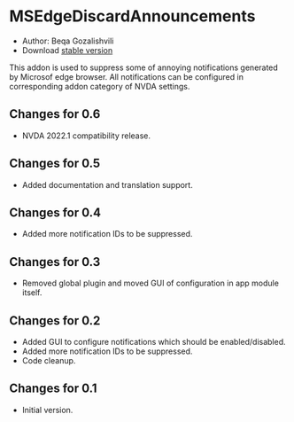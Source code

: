 # MSEdgeDiscardAnnouncements #

* Author: Beqa Gozalishvili
* Download [stable version][1]

This addon is used to suppress some of annoying notifications generated by Microsof edge browser.
All notifications can be configured in corresponding addon category of NVDA settings.

## Changes for 0.6 ##
* NVDA 2022.1 compatibility release.

## Changes for 0.5 ##
* Added documentation and translation support.

## Changes for 0.4 ##
* Added more notification IDs to be suppressed.

## Changes for 0.3 ##
* Removed global plugin and moved GUI of configuration in app module itself.

## Changes for 0.2 ##
* Added GUI to configure notifications which should be enabled/disabled.
* Added more notification IDs to be suppressed.
* Code cleanup.

## Changes for 0.1 ##
* Initial version.

[1]: http://addons.nvda-project.org/files/get.php?file=msedge
